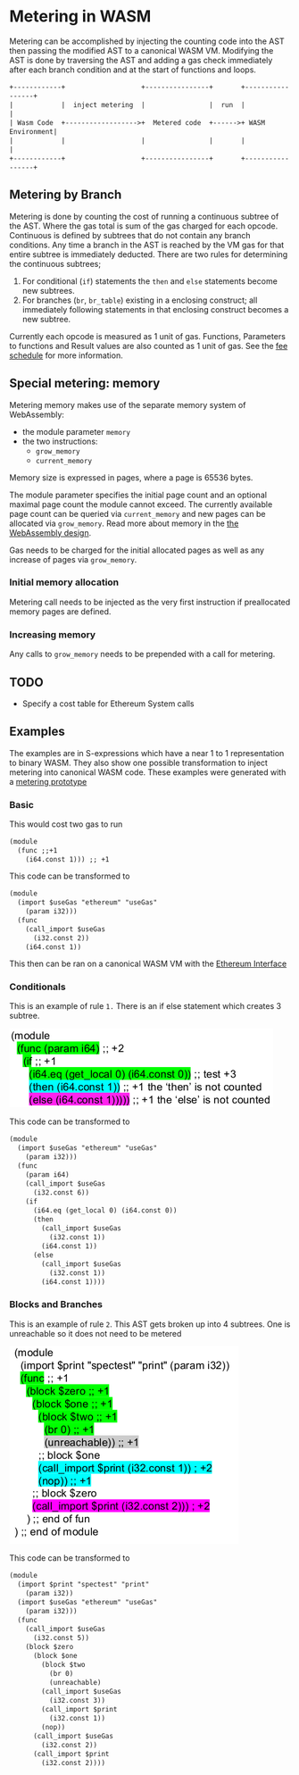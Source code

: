 # Metering in WASM

Metering can be accomplished by injecting the counting code into the AST then passing the modified AST to a canonical WASM VM. Modifying the AST is done by traversing the AST and adding a gas check immediately after each branch condition and at the start of functions and loops.

```
+------------+                   +----------------+       +-----------------+
|            |  inject metering  |                |  run  |                 |
| Wasm Code  +------------------>+  Metered code  +------>+ WASM Environment|
|            |                   |                |       |                 |
+------------+                   +----------------+       +-----------------+
```


## Metering by Branch

Metering is done by counting the cost of running a continuous subtree of the AST. Where the gas total is sum of the gas charged for each opcode. Continuous is defined by subtrees that do not contain any branch conditions. Any time a branch in the AST is reached by the VM gas for that entire subtree is immediately deducted. There are two rules for determining the continuous subtrees;

1. For conditional (`if`) statements the `then` and `else` statements become new subtrees.
2. For branches (`br`, `br_table`) existing in a enclosing construct; all immediately following statements in that enclosing construct becomes a new subtree.

Currently each opcode is measured as 1 unit of gas.  Functions, Parameters to functions and Result values are also counted as  1 unit of gas. See the [fee schedule](./feeSchedule.md) for more information.

## Special metering: memory

Metering memory makes use of the separate memory system of WebAssembly:
- the module parameter `memory`
- the two instructions:
  - `grow_memory`
  - `current_memory`

Memory size is expressed in pages, where a page is 65536 bytes.

The module parameter specifies the initial page count and an optional maximal page count the module cannot exceed. The currently available page count can be queried via `current_memory` and new pages can be allocated via `grow_memory`. Read more about memory in the [the WebAssembly design](https://github.com/WebAssembly/design/blob/master/Modules.md#linear-memory-section).

Gas needs to be charged for the initial allocated pages as well as any increase of pages via `grow_memory`.

### Initial memory allocation

Metering call needs to be injected as the very first instruction if preallocated memory pages are defined.

### Increasing memory

Any calls to `grow_memory` needs to be prepended with a call for metering.

## TODO

* Specify a cost table for Ethereum System calls

## Examples

The examples are in S-expressions which have a near 1 to 1 representation to binary WASM. They also show one possible transformation to inject metering into canonical WASM code. These examples were generated with a [metering prototype](https://github.com/ewasm/wasm-metering)

### Basic

This would cost two gas to run
```
(module
  (func ;;+1
    (i64.const 1))) ;; +1
```

This code can be transformed to
```
(module
  (import $useGas "ethereum" "useGas"
    (param i32)))
  (func
    (call_import $useGas
      (i32.const 2))
    (i64.const 1))
```
This then can be ran on a canonical WASM VM with the [Ethereum Interface](./eth_interface.md)

### Conditionals

This is an example of rule `1.` There is an if else statement which creates 3 subtree.

![if](./assets/if.png)

This code can be transformed to
```
(module
  (import $useGas "ethereum" "useGas"
    (param i32)))
  (func
    (param i64)
    (call_import $useGas
      (i32.const 6))
    (if
      (i64.eq (get_local 0) (i64.const 0))
      (then
        (call_import $useGas
          (i32.const 1))
        (i64.const 1))
      (else
        (call_import $useGas
          (i32.const 1))
        (i64.const 1))))
```

### Blocks and Branches

This is an example of rule `2`. This AST gets broken up into 4 subtrees. One is unreachable so it does not need to be metered

![blocks](./assets/blocks.png)

This code can be transformed to

```
(module
  (import $print "spectest" "print"
    (param i32))
  (import $useGas "ethereum" "useGas"
    (param i32)))
  (func
    (call_import $useGas
      (i32.const 5))
    (block $zero
      (block $one
        (block $two
          (br 0)
          (unreachable)
        (call_import $useGas
          (i32.const 3))
        (call_import $print
          (i32.const 1))
        (nop))
      (call_import $useGas
        (i32.const 2))
      (call_import $print
        (i32.const 2))))

```

